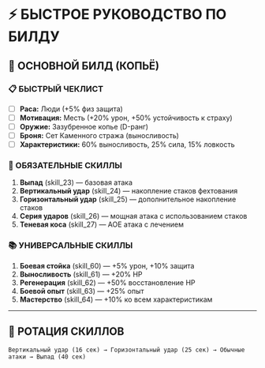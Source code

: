 # ⚡ БЫСТРОЕ РУКОВОДСТВО ПО БИЛДУ

## 🎯 ОСНОВНОЙ БИЛД (КОПЬЁ)

### 📋 БЫСТРЫЙ ЧЕКЛИСТ
- [ ] **Раса:** Люди (+5% физ защита)
- [ ] **Мотивация:** Месть (+20% урон, +50% устойчивость к страху)
- [ ] **Оружие:** Зазубренное копье (D-ранг)
- [ ] **Броня:** Сет Каменного стража (выносливость)
- [ ] **Характеристики:** 60% выносливость, 25% сила, 15% ловкость

### 🎯 ОБЯЗАТЕЛЬНЫЕ СКИЛЛЫ
1. **Выпад** (skill_23) — базовая атака
2. **Вертикальный удар** (skill_24) — накопление стаков фехтования
3. **Горизонтальный удар** (skill_25) — дополнительное накопление стаков
4. **Серия ударов** (skill_26) — мощная атака с использованием стаков
5. **Теневая коса** (skill_27) — AOE атака с лечением

### 📚 УНИВЕРСАЛЬНЫЕ СКИЛЛЫ
1. **Боевая стойка** (skill_60) — +5% урон, +10% защита
2. **Выносливость** (skill_61) — +20% HP
3. **Регенерация** (skill_62) — +50% восстановление HP
4. **Боевой опыт** (skill_63) — +25% опыт
5. **Мастерство** (skill_64) — +10% ко всем характеристикам

---

## 🔄 РОТАЦИЯ СКИЛЛОВ
```
Вертикальный удар (16 сек) → Горизонтальный удар (25 сек) → Обычные атаки → Выпад (40 сек)
```